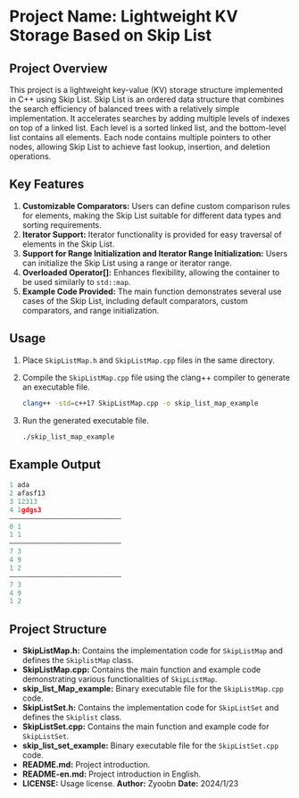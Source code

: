 # Project Name: Lightweight KV Storage Based on Skip List

## Project Overview

This project is a lightweight key-value (KV) storage structure implemented in C++ using Skip List. Skip List is an ordered data structure that combines the search efficiency of balanced trees with a relatively simple implementation. It accelerates searches by adding multiple levels of indexes on top of a linked list. Each level is a sorted linked list, and the bottom-level list contains all elements. Each node contains multiple pointers to other nodes, allowing Skip List to achieve fast lookup, insertion, and deletion operations.

## Key Features

1. **Customizable Comparators:** Users can define custom comparison rules for elements, making the Skip List suitable for different data types and sorting requirements.
2. **Iterator Support:** Iterator functionality is provided for easy traversal of elements in the Skip List.
3. **Support for Range Initialization and Iterator Range Initialization:** Users can initialize the Skip List using a range or iterator range.
4. **Overloaded Operator[]:** Enhances flexibility, allowing the container to be used similarly to `std::map`.
5. **Example Code Provided:** The main function demonstrates several use cases of the Skip List, including default comparators, custom comparators, and range initialization.

## Usage

1. Place `SkipListMap.h` and `SkipListMap.cpp` files in the same directory.

2. Compile the `SkipListMap.cpp` file using the clang++ compiler to generate an executable file.

    ```bash
    clang++ -std=c++17 SkipListMap.cpp -o skip_list_map_example
    ```

3. Run the generated executable file.

    ```bash
    ./skip_list_map_example
    ```

## Example Output

```cpp
1 ada
2 afasf13
3 12313
4 1gdgs3
————————————————————————————
0 1
1 1
————————————————————————————
7 3
4 9
1 2
————————————————————————————
7 3
4 9
1 2
```
## Project Structure

-   **SkipListMap.h:** Contains the implementation code for `SkipListMap` and defines the `SkiplistMap` class.
-   **SkipListMap.cpp:** Contains the main function and example code demonstrating various functionalities of `SkipListMap`.
-   **skip_list_Map_example:** Binary executable file for the `SkipListMap.cpp` code.
-   **SkipListSet.h:** Contains the implementation code for `SkipListSet` and defines the `Skiplist` class.
-   **SkipListSet.cpp:** Contains the main function and example code for `SkipListSet`.
-   **skip_list_set_example:** Binary executable file for the `SkipListSet.cpp` code.
-   **README.md:** Project introduction.
-   **README-en.md:** Project introduction in English.
-   **LICENSE:** Usage license.
**Author:** Zyoobn **Date:** 2024/1/23
